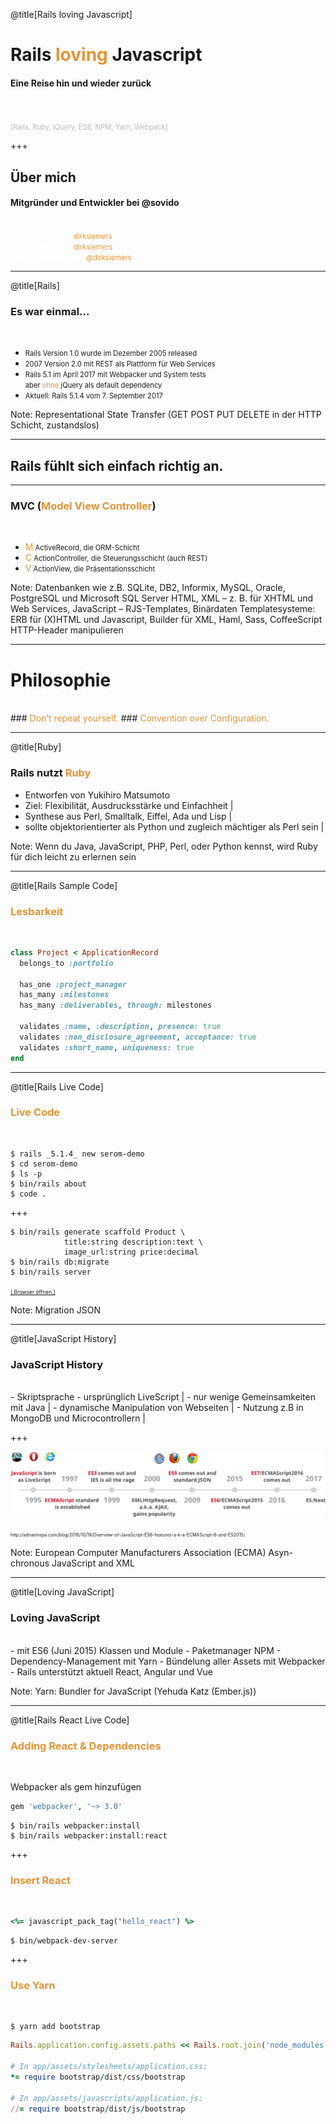 @title[Rails loving Javascript]
# Rails <span style="color: #e49436">loving</span> Javascript

#### Eine Reise hin und wieder zurück
<br>
<br>
<span style="color: #bbb; font-size: 80%">[Rails, Ruby, jQuery, ES6, NPM, Yarn, Webpack]</span>

+++

## Über mich
#### Mitgründer und Entwickler bei @sovido
<br>
<span style="font-size: 0.8em;">
  <span style="color:white">htt</span><span style="color:white">ps://twitter.com/</span><span style="color: #e49436">dirksiemers</span>
  <br>
  <span style="color:white">htt</span><span style="color:white">ps://github.com/</span><span style="color: #e49436">dirksiemers</span>
  <br>
  <span style="color:white">htt</span><span style="color:white">ps://getpocket.com/</span><span style="color: #e49436">@dirksiemers</span>
</span>

---
@title[Rails]
### Es war einmal...
<br>
<ul>
  <li class="fragment"><span style="font-size: 80%">Rails Version 1.0 wurde im Dezember 2005 released</span></li>
  <li class="fragment"><span style="font-size: 80%">2007 Version 2.0 mit REST als Plattform für Web Services</span></li>
  <li class="fragment">
    <span style="font-size: 80%">Rails 5.1 im April 2017 mit Webpacker und System tests</span>
    <br>
    <span style="font-size: 80%">aber </span><span style="font-size: 80%; color: #e49436">ohne</span><span style="font-size: 80%"> jQuery als default dependency</span>
  </li>
  <li class="fragment"><span style="font-size: 80%">Aktuell: Rails 5.1.4 vom 7. September 2017</span></li>
</ul>

Note: 
Representational State Transfer (GET POST PUT DELETE in der HTTP Schicht, zustandslos)

---

## Rails fühlt sich einfach richtig an.

---

### MVC (<span style="color: #e49436">Model View Controller</span>)
<br>
<ul>
  <li class="fragment"><span style="color: #e49436">M</span><span style="font-size: 80%">   ActiveRecord, die ORM-Schicht</span></li>
  <li class="fragment"><span style="color: #e49436">C</span><span style="font-size: 80%">   ActionController, die Steuerungsschicht (auch REST)</span></li>
  <li class="fragment"><span style="color: #e49436">V</span><span style="font-size: 80%">   ActionView, die Präsentationsschicht</span></li>
</ul>

Note:
Datenbanken wie z.B. SQLite, DB2, Informix, MySQL, Oracle, PostgreSQL und Microsoft SQL Server
HTML, XML – z. B. für XHTML und Web Services, JavaScript – RJS-Templates, Binärdaten
Templatesysteme: ERB für (X)HTML und Javascript, Builder für XML, Haml, Sass, CoffeeScript
HTTP-Header manipulieren

---

# Philosophie
<br>
### <span style="color: #e49436">Don’t repeat yourself.</span>
### <span style="color: #e49436">Convention over Configuration.</span>

---
@title[Ruby]

### Rails nutzt <span style="color: #e49436">Ruby</span>
- Entworfen von Yukihiro Matsumoto
- Ziel: Flexibilität, Ausdrucksstärke und Einfachheit |
- Synthese aus Perl, Smalltalk, Eiffel, Ada und Lisp |
- sollte objektorientierter als Python und zugleich mächtiger als Perl sein |

Note:
Wenn du Java, JavaScript, PHP, Perl, oder Python kennst, wird Ruby für dich leicht zu erlernen sein

---
@title[Rails Sample Code]

### <span style="color: #e49436">Lesbarkeit</span>
<br>

```ruby
class Project < ApplicationRecord 
  belongs_to :portfolio

  has_one :project_manager
  has_many :milestones
  has_many :deliverables, through: milestones

  validates :name, :description, presence: true 
  validates :non_disclosure_agreement, acceptance: true 
  validates :short_name, uniqueness: true
end
```

---
@title[Rails Live Code]

### <span style="color: #e49436">Live Code</span>
<br>

```shell
$ rails _5.1.4_ new serom-demo
$ cd serom-demo
$ ls -p
$ bin/rails about
$ code .
```

+++

```shell
$ bin/rails generate scaffold Product \
            title:string description:text \
            image_url:string price:decimal
$ bin/rails db:migrate   
$ bin/rails server
```

<a style="font-size:0.6em;" href="https://localhost:3000/products" target="_blank">[ Browser öffnen ]</a>

Note:
Migration
JSON

---
@title[JavaScript History]

### JavaScript History
<br>
- Skriptsprache
- ursprünglich LiveScript |
- nur wenige Gemeinsamkeiten mit Java |
- dynamische Manipulation von Webseiten |
- Nutzung z.B in MongoDB und Microcontrollern |

+++

![History of JS Evolution](assets/history-javascript-evolution-es6.png)
<figcaption><span style="font-size: 0.5em;">http://adrianmejia.com/blog/2016/10/19/Overview-of-JavaScript-ES6-features-a-k-a-ECMAScript-6-and-ES2015/</span></figcaption>

Note:
European Computer Manufacturers Association (ECMA)
Asyn-chronous JavaScript and XML

---
@title[Loving JavaScript]

### Loving JavaScript
<br>
- mit ES6 (Juni 2015) Klassen und Module
- Paketmanager NPM
- Dependency-Management mit Yarn
- Bündelung aller Assets mit Webpacker
- Rails unterstützt aktuell React, Angular und Vue

Note:
Yarn: Bundler for JavaScript (Yehuda Katz (Ember.js))

---
@title[Rails React Live Code]

### <span style="color: #e49436">Adding React & Dependencies</span>
<br>

Webpacker als gem hinzufügen 
```ruby
gem 'webpacker', '~> 3.0'
```

```shell
$ bin/rails webpacker:install
$ bin/rails webpacker:install:react
```

+++

### <span style="color: #e49436">Insert React</span>
<br>

```ruby
<%= javascript_pack_tag("hello_react") %>
```

```shell
$ bin/webpack-dev-server
```

+++

### <span style="color: #e49436">Use Yarn</span>
<br>

```shell
$ yarn add bootstrap
```

```ruby
Rails.application.config.assets.paths << Rails.root.join('node_modules')

# In app/assets/stylesheets/application.css:
*= require bootstrap/dist/css/bootstrap

# In app/assets/javascripts/application.js:
//= require bootstrap/dist/js/bootstrap
```


